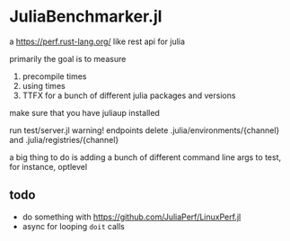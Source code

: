 # JuliaBenchmarker.jl

a https://perf.rust-lang.org/ like rest api for julia

primarily the goal is to measure 
1. precompile times
2. using times
3. TTFX
for a bunch of different julia packages and versions


make sure that you have juliaup installed 

run test/server.jl 
warning! endpoints delete .julia/environments/{channel} and .julia/registries/{channel}


a big thing to do is adding a bunch of different command line args to test, for instance, optlevel

## todo
* do something with https://github.com/JuliaPerf/LinuxPerf.jl
* async for looping `doit` calls